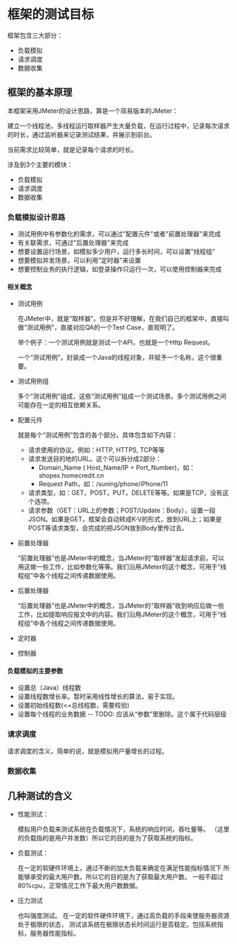 # 框架的测试目标

框架包含三大部分：
 * 负载模拟
 * 请求调度
 * 数据收集

## 框架的基本原理

本框架采用JMeter的设计思路，算是一个简易版本的JMeter：

建立一个线程池，多线程运行取样器产生大量负载，在运行过程中，记录每次请求的时长，通过监听器来记录测试结果，并展示到前台。

当前需求比较简单，就是记录每个请求的时长。

涉及到3个主要的模块：

* 负载模拟
* 请求调度
* 数据收集

### 负载模拟设计思路

  * 测试用例中有参数化的需求，可以通过"配置元件"或者"前置处理器"来完成
  * 有关联需求，可通过"后置处理器"来完成
  * 想要设置运行场景，如模拟多少用户，运行多长时间，可以设置"线程组"
  * 想要模拟并发场景，可以利用"定时器"来设置
  * 想要控制业务的执行逻辑，如登录操作只运行一次，可以使用控制器来完成

#### 相关概念

* 测试用例

  在JMeter中，就是“取样器”。但是并不好理解，在我们自己的框架中，直接叫做“测试用例”，直接对应QA的一个Test Case，直观明了。

  举个例子：一个测试用例就是测试一个API，也就是一个Http Request。

  一个“测试用例”，封装成一个Java的线程对象，并赋予一个名称，这个很重要。

* 测试用例组

  多个“测试用例”组成，这些“测试用例”组成一个测试场景。多个测试用例之间可能存在一定的相互依赖关系。

* 配置元件

  就是每个“测试用例”包含的各个部分。具体包含如下内容：

  * 请求使用的协议。例如：HTTP, HTTPS, TCP等等
  * 请求发送目的地的URL。这个可以拆分成2部分：
    * Domain_Name  ( Host_Name/IP + Port_Number)，如：shopex.homecredit.cn
    * Request Path，如：/suning/phone/iPhone/11
  * 请求类型，如：GET，POST，PUT，DELETE等等。如果是TCP，没有这个选项。
  * 请求参数（GET：URL上的参数；POST/Update：Body），设置一段JSON。如果是GET，框架会自动转成K-V的形式，放到URL上；如果是POST等请求类型，会完成的把JSON放到Body里传过去。

* 前置处理器

  “前置处理器”也是JMeter中的概念，当JMeter的“取样器”发起请求前，可以用这做一些工作，比如参数化等等。我们沿用JMeter的这个概念，可用于“线程组”中各个线程之间传递数据使用。

* 后置处理器

  “后置处理器”也是JMeter中的概念，当JMeter的“取样器”收到响应后做一些工作，比如提取响应报文中的内容。我们沿用JMeter的这个概念，可用于“线程组”中各个线程之间传递数据使用。

* 定时器

* 控制器

#### 负载模拟的主要参数

 * 设置总（Java）线程数
 * 设置线程数增长率。暂时采用线性增长的算法，易于实现。
 * 设置初始线程数(<=总线程数，需要校验)
 * 设置每个线程的业务数据 -- TODO: 应该从“参数”里删除。这个属于代码层级

### 请求调度

请求调度的含义，简单的说，就是模拟用户量增长的过程。

### 数据收集



## 几种测试的含义

 * 性能测试：
   <p>
   模拟用户负载来测试系统在负载情况下，系统的响应时间，吞吐量等。
   （这里的负载指的是用户并发数）所以它的目的是为了获取系统的指标。
   </p>
 * 负载测试：
   <p>
   在一定的软硬件环境上，通过不断的加大负载来确定在满足性能指标情况下
   所能够承受的最大用户数。所以它的目的是为了获取最大用户数。
   一般不超过80%cpu，正常情况工作下最大用户数数据。
   </p>

 * 压力测试
   <p>
   也叫强度测试。
   在一定的软件硬件环境下，通过高负载的手段来使服务器资源处于极限的状态，
   测试该系统在极限状态长时间运行是否稳定。包括系统指标，服务器性能指标。
   </p>
